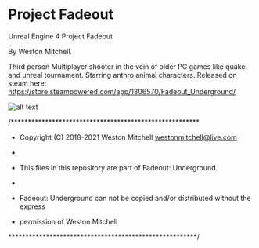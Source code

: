 # Project Fadeout
Unreal Engine 4 Project Fadeout

By Weston Mitchell.

Third person Multiplayer shooter in the vein of older PC games like quake, and unreal tournament. Starring anthro animal characters.
Released on steam here:
https://store.steampowered.com/app/1306570/Fadeout_Underground/

![alt text](https://steamuserimages-a.akamaihd.net/ugc/1731053039696976053/13634904132FC1E14CD02094E55934A97BA0C0B0/?imw=5000&imh=5000&ima=fit&impolicy=Letterbox&imcolor=%23000000&letterbox=false)

/*******************************************************

* Copyright (C) 2018-2021 Weston Mitchell westonmitchell@live.com

*

* This files in this repository are part of Fadeout: Underground.

*

* Fadeout: Underground can not be copied and/or distributed without the express

* permission of Weston Mitchell

*******************************************************/

